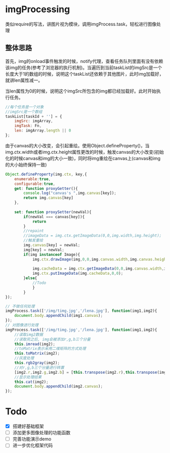 # imgProcessing

类似require的写法，讲图片视为模块，调用imgProcess.task，轻松进行图像处理

## 整体思路
首先，img的onload事件触发的时候，notify代理，查看任务队列里面有没有依赖该img的任务(参考了浏览器的执行机制)。当遍历到当前taskList的imgSrc是一个长度大于1的数组的时候，说明这个taskList还依赖于其他图片，此时img加载好，就讲len属性减一。

当len属性为0的时候，说明这个imgSrc所包含的img都已经加载好。此时开始执行任务。
```JavaScript
//每个任务是一个对象
//imgSrc是一个数组
taskList[taskId + ''] = {
    imgSrc: imgArray,
    imgTask: Fn,
    len: imgArray.length || 0
};
```

由于canvas的大小改变，会引起重绘。使用Object.defineProperty()，当img.ctx.width或者img.ctx.height属性更改的时候，触发canvas的大小改变(初始化的时候canvas和img的大小一致)，同时将img重绘在canvas上(canvas和img的大小始终保持一致)
```javascript
Object.defineProperty(img.ctx, key,{
    enumerable:true,
    configurable:true,
    get: function proxyGetter(){
        console.log("canvas's ",img.canvas[key]);
        return img.canvas[key]
    },
    
    set: function proxySetter(newVal){
        if(newVal === canvas[key]){
            return
        }
        //repaint
        //imageData = img.ctx.getImageData(0,0,img.width,img.height);
        //触发重绘
        img.canvas[key] = newVal;
        img[key] = newVal;
        if(img instanceof Image){
            img.ctx.drawImage(img,0,0,img.canvas.width,img.canvas.height);
            
            img.cacheData = img.ctx.getImageData(0,0,img.canvas.width,img.canvas.height);
            img.ctx.putImageData(img.cacheData,0,0);
        }else{
            //Todo
            }
        }
});
```

```javascript
// 不做任何处理
imgProcess.task(['/img/timg.jpg','/lena.jpg'], function(img1,img2){
    document.body.appendChild(img1.canvas);
});
// 对图像进行处理
imgProcess.task(['/img/timg.jpg','/lena.jpg'], function(img1,img2){
    //读取img2数据
    //读取完之后, img会被添加r,g,b三个分量
    this.imread(img2);
    //toMatrix表示采用二维矩阵的方式处理
    this.toMatrix(img2);
    //灰度处理
    this.rgb2gray(img2);
    //对r,g,b三个分量进行转置
    [img2.r,img2.g,img2.b] = [this.transpose(img2.r),this.transpose(img2.g),this.transpose(img2.b)];
    //显示处理结果
    this.cat(img2);
    document.body.appendChild(img2.canvas);
});
```
# Todo
- [x] 搭建好基础框架
- [ ] 添加更多图像处理的功能函数
- [ ] 完善功能演示demo
- [ ] 进一步优化框架代码
